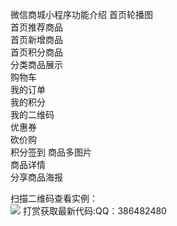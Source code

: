 微信商城小程序功能介绍
首页轮播图  
首页推荐商品  
首页新增商品  
首页积分商品  
分类商品展示  
购物车  
我的订单  
我的积分  
我的二维码  
优惠券  
砍价购  
积分签到
商品多图片  
商品详情  
分享商品海报

扫描二维码查看实例：  
![](http://wx.qzl88.com/img/15.png)
打赏获取最新代码:QQ：386482480  
